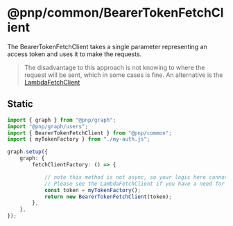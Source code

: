 # @pnp/common/BearerTokenFetchClient

The BearerTokenFetchClient takes a single parameter representing an access token and uses it to make the requests.

> The disadvantage to this approach is not knowing to where the request will be sent, which in some cases is fine. An alternative is the [LambdaFetchClient](./lambdaclient.md)

## Static

```TypeScript
import { graph } from "@pnp/graph";
import "@pnp/graph/users";
import { BearerTokenFetchClient } from "@pnp/common";
import { myTokenFactory } from "./my-auth.js";

graph.setup({
    graph: {
        fetchClientFactory: () => {

            // note this method is not async, so your logic here cannot await.
            // Please see the LambdaFetchClient if you have a need for async support.
            const token = myTokenFactory();
            return new BearerTokenFetchClient(token);
        },
    },
});
```
